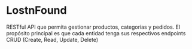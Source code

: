 # LostnFound
RESTful API que permita gestionar  productos, categorías y pedidos. El propósito principal es que cada entidad tenga sus respectivos  endpoints CRUD (Create, Read, Update, Delete)
